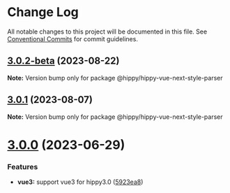 # Change Log

All notable changes to this project will be documented in this file.
See [Conventional Commits](https://conventionalcommits.org) for commit guidelines.

## [3.0.2-beta](https://github.com/Tencent/Hippy/compare/3.0.1...3.0.2-beta) (2023-08-22)

**Note:** Version bump only for package @hippy/hippy-vue-next-style-parser





## [3.0.1](https://github.com/Tencent/Hippy/compare/3.0.0...3.0.1) (2023-08-07)

**Note:** Version bump only for package @hippy/hippy-vue-next-style-parser





# [3.0.0](https://github.com/Tencent/Hippy/compare/2.2.1...3.0.0) (2023-06-29)


### Features

* **vue3:** support vue3 for hippy3.0 ([5923ea8](https://github.com/Tencent/Hippy/commit/5923ea80778a6ef5eecf49a3dd8de80f42266663))